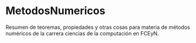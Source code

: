 # MetodosNumericos
Resumen de teoremas, propiedades y otras cosas para materia de métodos numéricos de la carrera ciencias de la computación en FCEyN.
